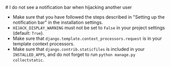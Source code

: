 
# I do not see a notification bar when hijacking another user
* Make sure that you have followed the steps described in "Setting up the notification bar" in the installation settings.
* `HIJACK_DISPLAY_WARNING` must not be set to `False` in your project settings (default: `True`).
* Make sure that `django.template.context_processors.request` is in your template context processors.
* Make sure that ``django.contrib.staticfiles`` is included in your ``INSTALLED_APPS``, and do not forget to run ``python manage.py collectstatic``.
